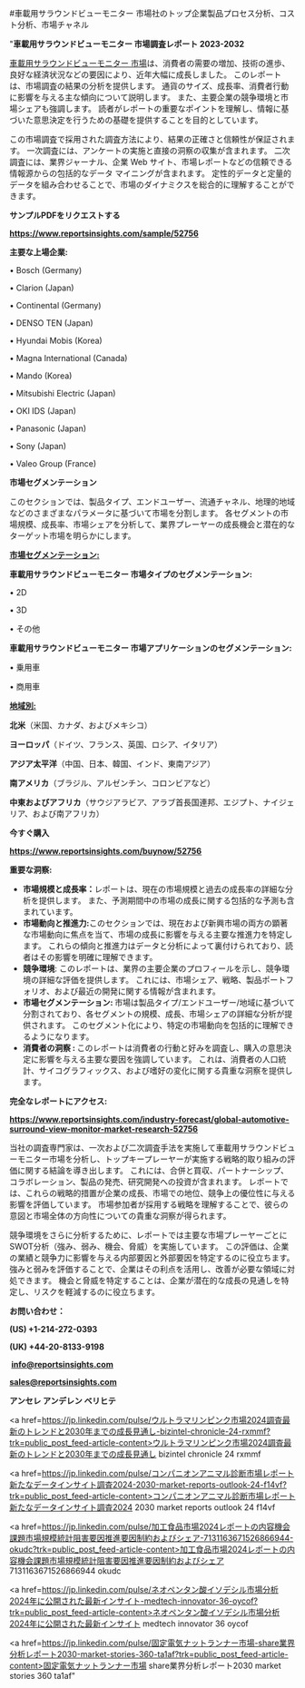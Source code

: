 #車載用サラウンドビューモニター 市場社のトップ企業製品プロセス分析、コスト分析、市場チャネル

"<strong>車載用サラウンドビューモニター 市場調査レポート 2023-2032</strong>

<a href=https://www.reportsinsights.com/sample/52756>車載用サラウンドビューモニター 市場</a>は、消費者の需要の増加、技術の進歩、良好な経済状況などの要因により、近年大幅に成長しました。 このレポートは、市場調査の結果の分析を提供します。 通貨のサイズ、成長率、消費者行動に影響を与える主な傾向について説明します。 また、主要企業の競争環境と市場シェアも強調します。 読者がレポートの重要なポイントを理解し、情報に基づいた意思決定を行うための基礎を提供することを目的としています。

この市場調査で採用された調査方法により、結果の正確さと信頼性が保証されます。 一次調査には、アンケートの実施と直接の洞察の収集が含まれます。 二次調査には、業界ジャーナル、企業 Web サイト、市場レポートなどの信頼できる情報源からの包括的なデータ マイニングが含まれます。 定性的データと定量的データを組み合わせることで、市場のダイナミクスを総合的に理解することができます。

<strong><b>サンプルPDFをリクエストする</b></strong>

<a href=https://www.reportsinsights.com/sample/52756><strong><u>https://www.reportsinsights.com/sample/52756</u></strong></a>

<strong>主要な上場企業:</strong>

• Bosch (Germany)

• Clarion (Japan)

• Continental (Germany)

• DENSO TEN (Japan)

• Hyundai Mobis (Korea)

• Magna International (Canada)

• Mando (Korea)

• Mitsubishi Electric (Japan)

• OKI IDS (Japan)

• Panasonic (Japan)

• Sony (Japan)

• Valeo Group (France)

<strong>市場セグメンテーション</strong>

このセクションでは、製品タイプ、エンドユーザー、流通チャネル、地理的地域などのさまざまなパラメータに基づいて市場を分割します。 各セグメントの市場規模、成長率、市場シェアを分析して、業界プレーヤーの成長機会と潜在的なターゲット市場を明らかにします。

<strong><u>市場セグメンテーション</u></strong><strong><u>:</u></strong>

<strong>車載用サラウンドビューモニター 市場タイプのセグメンテーション:</strong>

• 2D

• 3D

• その他

<strong>車載用サラウンドビューモニター 市場アプリケーションのセグメンテーション:</strong>

• 乗用車

• 商用車

<strong><u>地域別</u></strong><strong><u>:</u></strong>

<strong>北米</strong>（米国、カナダ、およびメキシコ）

<strong>ヨーロッパ</strong>（ドイツ、フランス、英国、ロシア、イタリア）

<strong>アジア太平洋</strong>（中国、日本、韓国、インド、東南アジア）

<strong>南アメリカ</strong>（ブラジル、アルゼンチン、コロンビアなど）

<strong>中東およびアフリカ</strong>（サウジアラビア、アラブ首長国連邦、エジプト、ナイジェリア、および南アフリカ）

<strong>今すぐ購入</strong>

<a href=https://www.reportsinsights.com/buynow/52756><strong><u>https://www.reportsinsights.com/buynow/52756</u></strong></a>

<strong>重要な洞察:</strong>
<ul>
  <li><strong>市場規模と成長率：</strong>レポートは、現在の市場規模と過去の成長率の詳細な分析を提供します。 また、予測期間中の市場の成長に関する包括的な予測も含まれています。</li>
  <li><strong>市場動向と推進力:</strong>このセクションでは、現在および新興市場の両方の顕著な市場動向に焦点を当て、市場の成長に影響を与える主要な推進力を特定します。 これらの傾向と推進力はデータと分析によって裏付けられており、読者はその影響を明確に理解できます。</li>
  <li><strong>競争環境</strong>: このレポートは、業界の主要企業のプロフィールを示し、競争環境の詳細な評価を提供します。 これには、市場シェア、戦略、製品ポートフォリオ、および最近の開発に関する情報が含まれます。</li>
  <li><strong>市場セグメンテーション: </strong>市場は製品タイプ/エンドユーザー/地域に基づいて分割されており、各セグメントの規模、成長、市場シェアの詳細な分析が提供されます。 このセグメント化により、特定の市場動向を包括的に理解できるようになります。</li>
  <li><strong>消費者の洞察 : </strong>このレポートは消費者の行動と好みを調査し、購入の意思決定に影響を与える主要な要因を強調しています。 これは、消費者の人口統計、サイコグラフィックス、および嗜好の変化に関する貴重な洞察を提供します。</li>
</ul>
<strong>完全なレポートにアクセス:</strong>

<a href=https://www.reportsinsights.com/industry-forecast/global-automotive-surround-view-monitor-market-research-52756><strong><u><b>https://www.reportsinsights.com/industry-forecast/global-automotive-surround-view-monitor-market-research-52756</b></u></strong></a>

当社の調査専門家は、一次および二次調査手法を実施して車載用サラウンドビューモニター市場を分析し、トップキープレーヤーが実施する戦略的取り組みの評価に関する結論を導き出します。 これには、合併と買収、パートナーシップ、コラボレーション、製品の発売、研究開発への投資が含まれます。 レポートでは、これらの戦略的措置が企業の成長、市場での地位、競争上の優位性に与える影響を評価しています。 市場参加者が採用する戦略を理解することで、彼らの意図と市場全体の方向性についての貴重な洞察が得られます。

競争環境をさらに分析するために、レポートでは主要な市場プレーヤーごとにSWOT分析（強み、弱み、機会、脅威）を実施しています。 この評価は、企業の業績と競争力に影響を与える内部要因と外部要因を特定するのに役立ちます。 強みと弱みを評価することで、企業はその利点を活用し、改善が必要な領域に対処できます。 機会と脅威を特定することは、企業が潜在的な成長の見通しを特定し、リスクを軽減するのに役立ちます。

<strong>お問い合わせ：</strong>

<strong>(US) +1-214-272-0393</strong>

<strong>(UK) +44-20-8133-9198</strong>

<strong> </strong><a href=info@reportsinsights.com><strong><u>info@reportsinsights.com</u></strong></a>

<a href=sales@reportsinsights.com><strong><u>sales@reportsinsights.com</u></strong></a>

<strong>アンセレ アンデレン ベリヒテ</strong>

<a href=https://jp.linkedin.com/pulse/ウルトラマリンピンク市場2024調査最新のトレンドと2030年までの成長見通し-bizintel-chronicle-24-rxmmf?trk=public_post_feed-article-content>ウルトラマリンピンク市場2024調査最新のトレンドと2030年までの成長見通し bizintel chronicle 24 rxmmf</a>

<a href=https://jp.linkedin.com/pulse/コンパニオンアニマル診断市場レポート新たなデータインサイト調査2024-2030-market-reports-outlook-24-f14vf?trk=public_post_feed-article-content>コンパニオンアニマル診断市場レポート新たなデータインサイト調査2024 2030 market reports outlook 24 f14vf</a>

<a href=https://jp.linkedin.com/pulse/加工食品市場2024レポートの内容機会課題市場規模統計阻害要因推進要因制約およびシェア-7131163671526866944-okudc?trk=public_post_feed-article-content>加工食品市場2024レポートの内容機会課題市場規模統計阻害要因推進要因制約およびシェア 7131163671526866944 okudc</a>

<a href=https://jp.linkedin.com/pulse/ネオペンタン酸イソデシル市場分析2024年に公開された最新インサイト-medtech-innovator-36-oycof?trk=public_post_feed-article-content>ネオペンタン酸イソデシル市場分析2024年に公開された最新インサイト medtech innovator 36 oycof</a>

<a href=https://jp.linkedin.com/pulse/固定電気ナットランナー市場-share業界分析レポート2030-market-stories-360-ta1af?trk=public_post_feed-article-content>固定電気ナットランナー市場 share業界分析レポート2030 market stories 360 ta1af</a>"

